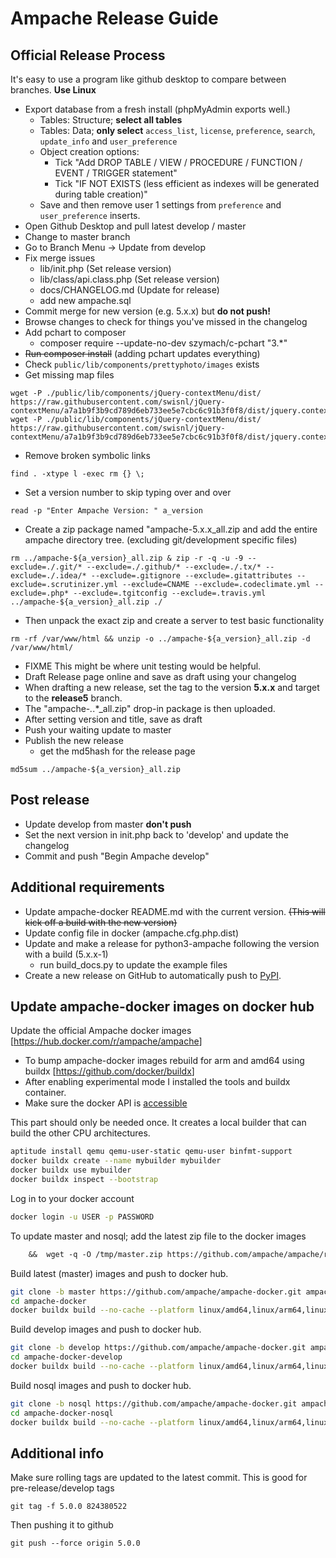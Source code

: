 # Ampache Release Guide

## Official Release Process

It's easy to use a program like github desktop to compare between branches.
**Use Linux**

* Export database from a fresh install (phpMyAdmin exports well.)
  * Tables: Structure; **select all tables**
  * Tables: Data; **only select** `access_list`, `license`, `preference`, `search`, `update_info` and `user_preference`
  * Object creation options:
    * Tick "Add DROP TABLE / VIEW / PROCEDURE / FUNCTION / EVENT / TRIGGER statement"
    * Tick "IF NOT EXISTS (less efficient as indexes will be generated during table creation)"
  * Save and then remove user 1 settings from `preference` and `user_preference` inserts.
* Open Github Desktop and pull latest develop / master
* Change to master branch
* Go to Branch Menu -> Update from develop
* Fix merge issues
  * lib/init.php (Set release version)
  * lib/class/api.class.php (Set release version)
  * docs/CHANGELOG.md (Update for release)
  * add new ampache.sql
* Commit merge for new version (e.g. 5.x.x) but **do not push!**
* Browse changes to check for things you've missed in the changelog
* Add pchart to composer
  * composer require --update-no-dev szymach/c-pchart "3.*"
* ~~Run composer install~~ (adding pchart updates everything)
* Check `public/lib/components/prettyphoto/images` exists
* Get missing map files

```shell
wget -P ./public/lib/components/jQuery-contextMenu/dist/ https://raw.githubusercontent.com/swisnl/jQuery-contextMenu/a7a1b9f3b9cd789d6eb733ee5e7cbc6c91b3f0f8/dist/jquery.contextMenu.min.js.map
wget -P ./public/lib/components/jQuery-contextMenu/dist/ https://raw.githubusercontent.com/swisnl/jQuery-contextMenu/a7a1b9f3b9cd789d6eb733ee5e7cbc6c91b3f0f8/dist/jquery.contextMenu.min.css.map
```

* Remove broken symbolic links

```shell
find . -xtype l -exec rm {} \;
```

* Set a version number to skip typing over and over
```shell
read -p "Enter Ampache Version: " a_version
```

* Create a zip package named "ampache-5.x.x_all.zip and add the entire ampache directory tree. (excluding git/development specific files)

```shell
rm ../ampache-${a_version}_all.zip & zip -r -q -u -9 --exclude=./.git/* --exclude=./.github/* --exclude=./.tx/* --exclude=./.idea/* --exclude=.gitignore --exclude=.gitattributes --exclude=.scrutinizer.yml --exclude=CNAME --exclude=.codeclimate.yml --exclude=.php* --exclude=.tgitconfig --exclude=.travis.yml ../ampache-${a_version}_all.zip ./
```

* Then unpack the exact zip and create a server to test basic functionality

```shell
rm -rf /var/www/html && unzip -o ../ampache-${a_version}_all.zip -d /var/www/html/
```

* FIXME This might be where unit testing would be helpful.
* Draft Release page online and save as draft using your changelog
* When drafting a new release, set the tag to the version **5.x.x** and target to the **release5** branch.
* The "ampache-*.*.*_all.zip" drop-in package is then uploaded.
* After setting version and title, save as draft
* Push your waiting update to master
* Publish the new release
  * get the md5hash for the release page

```shell
md5sum ../ampache-${a_version}_all.zip
```

## Post release

* Update develop from master **don't push**
* Set the next version in init.php back to 'develop' and update the changelog
* Commit and push "Begin Ampache develop"

## Additional requirements

* Update ampache-docker README.md with the current version. ~~(This will kick off a build with the new version)~~
* Update config file in docker (ampache.cfg.php.dist)
* Update and make a release for python3-ampache following the version with a build (5.x.x-1)
  * run build_docs.py to update the example files
* Create a new release on GitHub to automatically push to [PyPI](https://pypi.org/project/ampache/).

## Update ampache-docker images on docker hub

Update the official Ampache docker images [<https://hub.docker.com/r/ampache/ampache>]

* To bump ampache-docker images rebuild for arm and amd64 using buildx [<https://github.com/docker/buildx>]
* After enabling experimental mode I installed the tools and buildx container.
* Make sure the docker API is [accessible](https://success.docker.com/article/how-do-i-enable-the-remote-api-for-dockerd)

This part should only be needed once.
It creates a local builder that can build the other CPU architectures.

```bash
aptitude install qemu qemu-user-static qemu-user binfmt-support
docker buildx create --name mybuilder mybuilder
docker buildx use mybuilder
docker buildx inspect --bootstrap
```

Log in to your docker account

```bash
docker login -u USER -p PASSWORD
```

To update master and nosql; add the latest zip file to the docker images
```Dockerfile
    &&  wget -q -O /tmp/master.zip https://github.com/ampache/ampache/releases/download/5.x.x/ampache-5.x.x_all.zip \
```
Build latest (master) images and push to docker hub.

```bash
git clone -b master https://github.com/ampache/ampache-docker.git ampache-docker/
cd ampache-docker
docker buildx build --no-cache --platform linux/amd64,linux/arm64,linux/arm/v7 --build-arg VERSION=5.x.x -t ampache/ampache:5 -t ampache/ampache:5.x.x -t ampache/ampache:latest --push .
```

Build develop images and push to docker hub.

```bash
git clone -b develop https://github.com/ampache/ampache-docker.git ampache-docker-develop/
cd ampache-docker-develop
docker buildx build --no-cache --platform linux/amd64,linux/arm64,linux/arm/v7 -t ampache/ampache:develop -t ampache/ampache:preview --push .
```

Build nosql images and push to docker hub.

```bash
git clone -b nosql https://github.com/ampache/ampache-docker.git ampache-docker-nosql/
cd ampache-docker-nosql
docker buildx build --no-cache --platform linux/amd64,linux/arm64,linux/arm/v7 --build-arg VERSION=5.x.x -t ampache/ampache:nosql5 -t ampache/ampache:nosql5.x.x -t ampache/ampache:nosql --push .
```

## Additional info

Make sure rolling tags are updated to the latest commit. This is good for pre-release/develop tags

```shell
git tag -f 5.0.0 824380522
```

Then pushing it to github

```shell
git push --force origin 5.0.0
```
